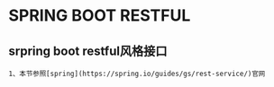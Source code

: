 SPRING BOOT RESTFUL
=====================
## srpring boot restful风格接口
   
    1、本节参照[spring](https://spring.io/guides/gs/rest-service/)官网